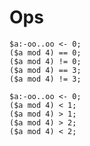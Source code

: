 # Ops

```polygolf
$a:-oo..oo <- 0;
($a mod 4) == 0;
($a mod 4) != 0;
($a mod 4) == 3;
($a mod 4) != 3;
```

```polygolf ops.equalityToInequality
$a:-oo..oo <- 0;
($a mod 4) < 1;
($a mod 4) > 1;
($a mod 4) > 2;
($a mod 4) < 2;
```
